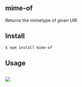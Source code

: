 ## mime-of

Returns the mimetype of given URI

## Install

```bash
$ npm install mime-of
```

## Usage

 ```js
```

![](https://dl.dropbox.com/s/9q2p5mrqnajys22/npmel.jpg)
